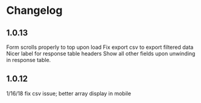 # Changelog
## 1.0.13
Form scrolls properly to top upon load
Fix export csv to export filtered data
Nicer label for response table headers
Show all other fields upon unwinding in response table.

## 1.0.12
1/16/18
fix csv issue; better array display in mobile

